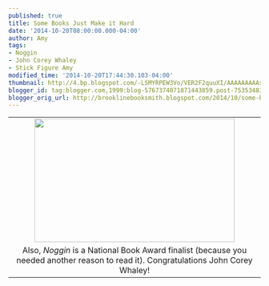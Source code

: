 ```yaml
---
published: true
title: Some Books Just Make it Hard
date: '2014-10-20T08:00:00.000-04:00'
author: Amy
tags:
- Noggin
- John Corey Whaley
- Stick Figure Amy
modified_time: '2014-10-20T17:44:30.103-04:00'
thumbnail: http://4.bp.blogspot.com/-LSMYRPEW3Vo/VER2F2quuXI/AAAAAAAAAss/tjcn2qe7t8A/s72-c/Noggin.jpg
blogger_id: tag:blogger.com,1999:blog-5767374071871443859.post-7535348340413050092
blogger_orig_url: http://brooklinebooksmith.blogspot.com/2014/10/some-books-just-make-it-hard.html
---
```


<table align="center" cellpadding="0" cellspacing="0" class="tr-caption-container" style="margin-left: auto; margin-right: auto; text-align: center;"><tbody><tr><td style="text-align: center;"><a href="http://4.bp.blogspot.com/-LSMYRPEW3Vo/VER2F2quuXI/AAAAAAAAAss/tjcn2qe7t8A/s1600/Noggin.jpg" imageanchor="1" style="margin-left: auto; margin-right: auto;"><img border="0" src="http://4.bp.blogspot.com/-LSMYRPEW3Vo/VER2F2quuXI/AAAAAAAAAss/tjcn2qe7t8A/s1600/Noggin.jpg" height="247" width="400" /></a></td></tr><tr><td class="tr-caption" style="text-align: center;">Also, <i>Noggin</i> is a National Book Award finalist (because you needed another reason to read it). Congratulations John Corey Whaley!</td></tr></tbody></table><br />